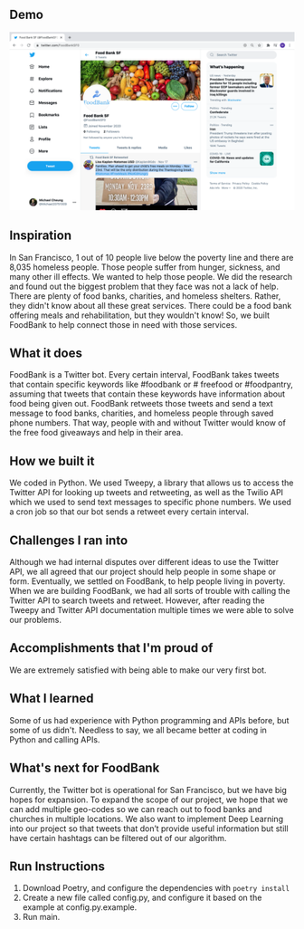 ## Demo
![GitHub Logo](/demo.png)

## Inspiration
In San Francisco, 1 out of 10 people live below the poverty line and there are 8,035 homeless people. Those people suffer from hunger, sickness, and many other ill effects. We wanted to help those people. We did the research and found out the biggest problem that they face was not a lack of help. There are plenty of food banks, charities, and homeless shelters. Rather, they didn't know about all these great services. There could be a food bank offering meals and rehabilitation, but they wouldn't know! So, we built FoodBank to help connect those in need with those services.

## What it does
FoodBank is a Twitter bot. Every certain interval, FoodBank takes tweets that contain specific keywords like #foodbank or # freefood or #foodpantry, assuming that tweets that contain these keywords have information about food being given out. FoodBank retweets those tweets and send a text message to food banks, charities, and homeless people through saved phone numbers. That way, people with and without Twitter would know of the free food giveaways and help in their area.  

## How we built it
We coded in Python. We used Tweepy, a library that allows us to access the Twitter API for looking up tweets and retweeting, as well as the Twilio API which we used to send text messages to specific phone numbers. We used a cron job so that our bot sends a retweet every certain interval.

## Challenges I ran into
Although we had internal disputes over different ideas to use the Twitter API, we all agreed that our project should help people in some shape or form. Eventually, we settled on FoodBank, to help people living in poverty. When we are building FoodBank, we had all sorts of trouble with calling the Twitter API to search tweets and retweet. However, after reading the Tweepy and Twitter API documentation multiple times we were able to solve our problems.

## Accomplishments that I'm proud of
We are extremely satisfied with being able to make our very first bot.

## What I learned
Some of us had experience with Python programming and APIs before, but some of us didn't. Needless to say, we all became better at coding in Python and calling APIs. 

## What's next for FoodBank
Currently, the Twitter bot is operational for San Francisco, but we have big hopes for expansion. To expand the scope of our project, we hope that we can add multiple geo-codes so we can reach out to food banks and churches in multiple locations. We also want to implement Deep Learning into our project so that tweets that don’t provide useful information but still have certain hashtags can be filtered out of our algorithm.

## Run Instructions
1. Download Poetry, and configure the dependencies with `poetry install`
2. Create a new file called config.py, and configure it based on the example at config.py.example.
3. Run main.
